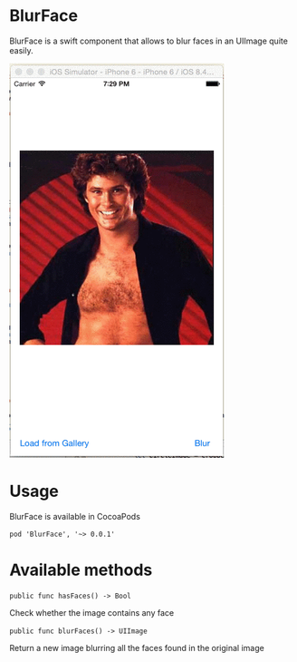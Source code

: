 BlurFace
========

BlurFace is a swift component that allows to blur faces in an UIImage quite easily.

![](Preview.gif)

Usage
=====

BlurFace is available in CocoaPods

```
pod 'BlurFace', '~> 0.0.1'
```

Available methods
=================

`public func hasFaces() -> Bool`

Check whether the image contains any face

`public func blurFaces() -> UIImage`

Return a new image blurring all the faces found in the original image
